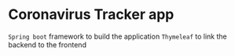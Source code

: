 # Coronavirus Tracker app

`Spring boot` framework to build the application
`Thymeleaf` to link the backend to the frontend

